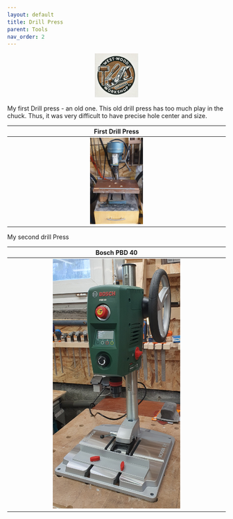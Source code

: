 ```yaml
---
layout: default
title: Drill Press
parent: Tools
nav_order: 2
---
```


<p align="center"> <img src="../media/www_logo.png" width="20%" height="20%"/> </p>


My first Drill press - an old one. This old drill press has too much play in the chuck. 
Thus, it was very difficult to have precise hole center and size. 


|                                                                 First Drill Press                                                                 |
|:-------------------------------------------------------------------------------------------------------------------------------------------------:|
| [<img alt="image" height="25%" src="/media/Drill_Press.jpg" width="25%"/>](https://garlatti.github.io/media/Drill_Press.jpg)  | 

 My second drill Press

|                                                                    Bosch PBD 40                                                                     |
|:---------------------------------------------------------------------------------------------------------------------------------------------------:|
|           [<img alt="image" height="60%" src="/media/Bosch_PBD_40.jpg" width="60%"/>](https://garlatti.github.io/media/Bosch_PBD_40.jpg)            | [<img alt="image" height="60%" src="/media/Bosch_PBD_40_1.jpg" width="60%"/>](https://garlatti.github.io/media/Bosch_PBD_40_1.jpg){:target = "_blank"} | 
